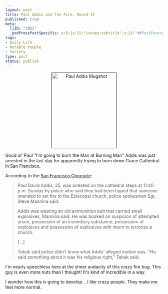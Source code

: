 ```yaml
--- 
layout: post
title: Paul Addis and the Fire, Round II
published: true
meta: 
  ljID: "2952"
  _podPressPostSpecific: a:6:{s:15:"itunes:subtitle";s:15:"##PostExcerpt##";s:14:"itunes:summary";s:15:"##PostExcerpt##";s:15:"itunes:keywords";s:17:"##WordPressCats##";s:13:"itunes:author";s:10:"##Global##";s:15:"itunes:explicit";s:2:"No";s:12:"itunes:block";s:2:"No";}
tags: 
- Daily Life
- Notable People
- Society
type: post
status: publish
---
```

<p style="text-align: center"><a href="http://www.flickr.com/photos/albill/1260594125/" title="Photo Sharing">
<img src="http://farm2.static.flickr.com/1048/1260594125_34d094c5ea_m.jpg" alt="Paul Addis Mugshot" border="1" height="240" width="206" /></a>

Good ol' Paul "I'm going to burn the Man at Burning Man" Addis was just arrested in the last day for apparently trying to burn down Grace Cathedral in San Francisco.

According to the <a href="http://www.sfgate.com/cgi-bin/article.cgi?f=/c/a/2007/10/29/BAGJT2QQB.DTL&amp;tsp=1">San Francisco Chronicle</a>:
<blockquote>Paul David Addis, 35, was arrested on the cathedral steps at 11:40 p.m. Sunday by police who said they had been tipped that someone intended to set fire to the Episcopal church, police spokesman Sgt. Steve Mannina said.

Addis was wearing an old ammunition belt that carried small explosives, Mannina said. He was booked on suspicion of attempted arson, possession of an incendiary substance, possession of explosives and possession of explosives with intent to terrorize a church.

[...]

Tabak said police didn't know what Addis' alleged motive was. "He said something about it was his religious right," Tabak said.</blockquote>
I'm nearly speechless here at the sheer audacity of this crazy fire bug. This guy is even more nuts than I thought! It's kind of incredible in a way.

I wonder how this is going to develop... I like crazy people. They make me feel more normal.
